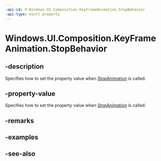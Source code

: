 ```yaml
---
-api-id: P:Windows.UI.Composition.KeyFrameAnimation.StopBehavior
-api-type: winrt property
---
```


<!-- Property syntax
public Windows.UI.Composition.AnimationStopBehavior StopBehavior { get;  set; }
-->

# Windows.UI.Composition.KeyFrameAnimation.StopBehavior

## -description
Specifies how to set the property value when [StopAnimation](compositionobject_stopanimation_1075337060.md) is called.



## -property-value
Specifies how to set the property value when [StopAnimation](compositionobject_stopanimation_1075337060.md) is called.

## -remarks

## -examples

## -see-also
